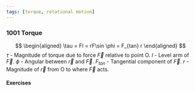 ```yaml
---
tags: [torque, rotational motion]
---
```


### 1001 Torque
$$
\begin{aligned}
\tau = Fl = rF\sin \phi = F_{tan} r
\end{aligned}
$$
$\tau$ - Magnitude of torque due to force $\vec F$ relative to point O.
$l$ - Level arm of $\vec F$.
$\phi$ - Angular between $\vec r$ and $\vec F$.
$F_{tan}$ - Tangential component of $\vec F$.
$r$ - Magnitude of $\vec r$ from O to where $\vec F$ acts.

#### Exercises
